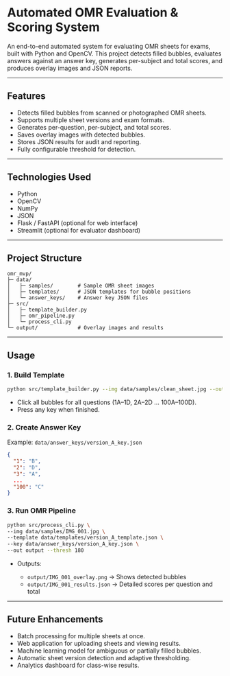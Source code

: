 # Automated OMR Evaluation & Scoring System

An end-to-end automated system for evaluating OMR sheets for exams, built with Python and OpenCV. This project detects filled bubbles, evaluates answers against an answer key, generates per-subject and total scores, and produces overlay images and JSON reports.

---

## Features

* Detects filled bubbles from scanned or photographed OMR sheets.
* Supports multiple sheet versions and exam formats.
* Generates per-question, per-subject, and total scores.
* Saves overlay images with detected bubbles.
* Stores JSON results for audit and reporting.
* Fully configurable threshold for detection.

---

## Technologies Used

* Python
* OpenCV
* NumPy
* JSON
* Flask / FastAPI (optional for web interface)
* Streamlit (optional for evaluator dashboard)

---

## Project Structure

```
omr_mvp/
├─ data/
│   ├─ samples/        # Sample OMR sheet images
│   ├─ templates/      # JSON templates for bubble positions
│   └─ answer_keys/    # Answer key JSON files
├─ src/
│   ├─ template_builder.py
│   ├─ omr_pipeline.py
│   └─ process_cli.py
└─ output/             # Overlay images and results
```

---

## Usage

### 1. Build Template

```bash
python src/template_builder.py --img data/samples/clean_sheet.jpg --out data/templates/version_A_template.json
```

* Click all bubbles for all questions (1A–1D, 2A–2D … 100A–100D).
* Press any key when finished.

### 2. Create Answer Key

Example: `data/answer_keys/version_A_key.json`

```json
{
  "1": "B",
  "2": "D",
  "3": "A",
  ...
  "100": "C"
}
```

### 3. Run OMR Pipeline

```bash
python src/process_cli.py \
--img data/samples/IMG_001.jpg \
--template data/templates/version_A_template.json \
--key data/answer_keys/version_A_key.json \
--out output --thresh 180
```

* Outputs:

  * `output/IMG_001_overlay.png` → Shows detected bubbles
  * `output/IMG_001_results.json` → Detailed scores per question and total

---

## Future Enhancements

* Batch processing for multiple sheets at once.
* Web application for uploading sheets and viewing results.
* Machine learning model for ambiguous or partially filled bubbles.
* Automatic sheet version detection and adaptive thresholding.
* Analytics dashboard for class-wise results.
